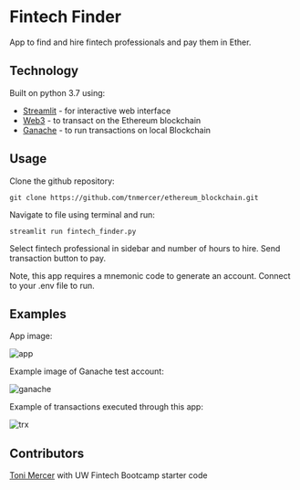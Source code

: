 # Fintech Finder

App to find and hire fintech professionals and pay them in Ether.

## Technology

Built on python 3.7 using:

* [Streamlit](https://streamlit.io/) - for interactive web interface
* [Web3](https://web3py.readthedocs.io/en/stable/) - to transact on the Ethereum blockchain
* [Ganache](https://github.com/trufflesuite/ganache) - to run transactions on local Blockchain 

## Usage

Clone the github repository:

```git clone https://github.com/tnmercer/ethereum_blockchain.git```

Navigate to file using terminal and run:

```streamlit run fintech_finder.py```

Select fintech professional in sidebar and number of hours to hire.
Send transaction button to pay.

Note, this app requires a mnemonic code to generate an account. Connect to your .env file to run.

## Examples

App image:

![app](./Images/app.png)

Example image of Ganache test account: 

![ganache](./Images/eth_account.png)

Example of transactions executed through this app:

![trx](./Images/eth_trx.png)

## Contributors

[Toni Mercer](https://www.linkedin.com/in/toni-mercer/) with UW Fintech Bootcamp starter code
